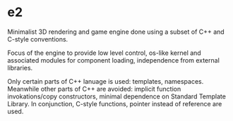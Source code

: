 # e2

Minimalist 3D rendering and game engine done using a subset of C++ and C-style conventions.

Focus of the engine to provide low level control, os-like kernel and associated modules for component loading, independence from external libraries.

Only certain parts of C++ lanuage is used: templates, namespaces. Meanwhile other parts of C++ are avoided: implicit function invokations/copy constructors, minimal dependence on Standard Template Library. In conjunction, C-style functions, pointer instead of reference are used.
